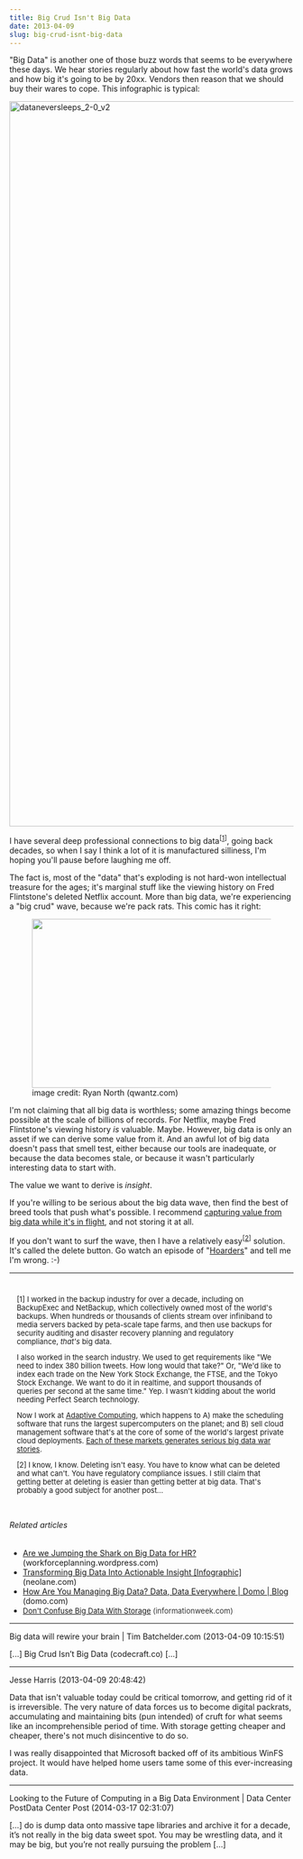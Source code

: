 ```yaml
---
title: Big Crud Isn't Big Data
date: 2013-04-09
slug: big-crud-isnt-big-data
---
```


"Big Data" is another one of those buzz words that seems to be everywhere these days. We hear stories regularly about how fast the world's data grows and how big it's going to be by 20xx. Vendors then reason that we should buy their wares to cope. This infographic is typical:

<a href="http://www.businessinsider.com.au/infographic-heres-how-much-data-is-created-on-the-web-every-minute-2015-8" target="_blank"><img class="alignnone size-full wp-image-6282" src="https://codecraft.co/wp-content/uploads/2013/04/dataneversleeps_2-0_v2.jpg" alt="dataneversleeps_2-0_v2" width="810" height="1287" /></a>

I have several deep professional connections to big data<sup>[<a href="#foot1">1</a>]</sup>, going back decades, so when I say I think a lot of it is manufactured silliness, I'm hoping you'll pause before laughing me off.

The fact is, most of the "data" that's exploding is not hard-won intellectual treasure for the ages; it's marginal stuff like the viewing history on Fred Flintstone's deleted Netflix account. More than big data, we're experiencing a "big crud" wave, because we're pack rats. This comic has it right:<!--more-->

<figure><img class=" " src="http://www.qwantz.com/comics/comic2-2303.png" alt="" width="441" height="300" /><figcaption>image credit: Ryan North (qwantz.com)</figcaption></figure>

I'm not claiming that all big data is worthless; some amazing things become possible at the scale of billions of records. For Netflix, maybe Fred Flintstone's viewing history <em>is</em> valuable. Maybe. However, big data is only an asset if we can derive some value from it. And an awful lot of big data doesn't pass that smell test, either because our tools are inadequate, or because the data becomes stale, or because it wasn't particularly interesting data to start with.

The value we want to derive is <em>insight</em>.

If you're willing to be serious about the big data wave, then find the best of breed tools that push what's possible. I recommend <a title="Perfect Search - speed, precision, performance" href="big-data-in-motion.md">capturing value from big data while it's in flight</a>, and not storing it at all.

If you don't want to surf the wave, then I have a relatively easy<sup>[<a href="#foot2">2</a>]</sup> solution. It's called the delete button. Go watch an episode of "<a class="zem_slink" title="Hoarders" href="http://www.aetv.com/hoarders/" target="_blank" rel="homepage">Hoarders</a>" and tell me I'm wrong. :-)

<hr />

<div style="font-size:92%;padding:1em;">

[<a name="foot1"></a>1] I worked in the backup industry for over a decade, including on BackupExec and NetBackup, which collectively owned most of the world's backups. When hundreds or thousands of clients stream over infiniband to media servers backed by peta-scale tape farms, and then use backups for security auditing and disaster recovery planning and regulatory compliance, <em>that's</em> big data.

I also worked in the search industry. We used to get requirements like "We need to index 380 billion tweets. How long would that take?" Or, "We'd like to index each trade on the New York Stock Exchange, the FTSE, and the Tokyo Stock Exchange. We want to do it in realtime, and support thousands of queries per second at the same time." Yep. I wasn't kidding about the world needing Perfect Search technology.

Now I work at <a href="http://www.adaptivecomputing.com" target="_blank">Adaptive Computing</a>, which happens to A) make the scheduling software that runs the largest supercomputers on the planet; and B) sell cloud management software that's at the core of some of the world's largest private cloud deployments. <a href="http://www.adaptivecomputing.com/blog-cloud/cloud-meet-hpc-meet-big-data/" target="_blank">Each of these markets generates serious big data war stories</a>.

[<a name="foot2"></a>2] I know, I know. Deleting isn't easy. You have to know what can be deleted and what can't. You have regulatory compliance issues. I still claim that getting better at deleting is easier than getting better at big data. That's probably a good subject for another post...

</div>
<h6 class="zemanta-related-title" style="font-size:1em;">Related articles</h6>
<ul class="zemanta-article-ul">
	<li class="zemanta-article-ul-li"><a href="are-we-jumping-the-shark-on-big-data-for-hr.md" target="_blank">Are we Jumping the Shark on Big Data for HR?</a> (workforceplanning.wordpress.com)</li>
	<li class="zemanta-article-ul-li"><a href="http://blog.neolane.com/conversational-marketing/big-data/" target="_blank">Transforming Big Data Into Actionable Insight [Infographic]</a> (neolane.com)</li>
	<li class="zemanta-article-ul-li"><a href="http://www.domo.com/blog/2011/08/data-data-everywhere/" target="_blank">How Are You Managing Big Data? Data, Data Everywhere | Domo | Blog</a> (domo.com)</li>
	<li class="zemanta-article-ul-li"><a style="font-size:13px;" href="http://www.informationweek.com/big-data/news/big-data-analytics/dont-confuse-big-data-with-storage/240152455" target="_blank">Don't Confuse Big Data With Storage</a><span style="color:#333333;font-size:13px;"> (informationweek.com)</span></li>
</ul>

---

Big data will rewire your brain | Tim Batchelder.com (2013-04-09 10:15:51)

[...] Big Crud Isn’t Big Data (codecraft.co) [...]

---

Jesse Harris (2013-04-09 20:48:42)

Data that isn't valuable today could be critical tomorrow, and getting rid of it is irreversible. The very nature of data forces us to become digital packrats, accumulating and maintaining bits (pun intended) of cruft for what seems like an incomprehensible period of time. With storage getting cheaper and cheaper, there's not much disincentive to do so.

I was really disappointed that Microsoft backed off of its ambitious WinFS project. It would have helped home users tame some of this ever-increasing data.

---

Looking to the Future of Computing in a Big Data Environment | Data Center PostData Center Post (2014-03-17 02:31:07)

[…] do is dump data onto massive tape libraries and archive it for a decade, it’s not really in the big data sweet spot. You may be wrestling data, and it may be big, but you’re not really pursuing the problem […]